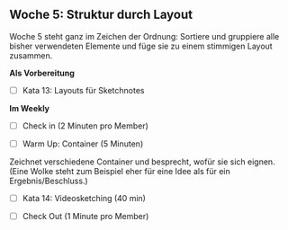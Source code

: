 ## Woche 5: Struktur durch Layout

Woche 5 steht ganz im Zeichen der Ordnung: Sortiere und gruppiere alle bisher verwendeten Elemente und füge sie zu einem stimmigen Layout zusammen.

**Als Vorbereitung**

- [ ] Kata 13: Layouts für Sketchnotes 

**Im Weekly**

- [ ] Check in (2 Minuten pro Member)

- [ ] Warm Up: Container (5 Minuten)

Zeichnet verschiedene Container und besprecht, wofür sie sich eignen. (Eine Wolke steht zum Beispiel eher für eine Idee als für ein Ergebnis/Beschluss.)

- [ ] Kata 14: Videosketching (40 min)

- [ ] Check Out (1 Minute pro Member)